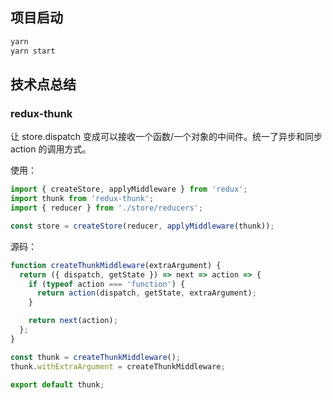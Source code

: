 ## 项目启动

```bash
yarn
yarn start
```

## 技术点总结

### redux-thunk

让 store.dispatch 变成可以接收一个函数/一个对象的中间件。统一了异步和同步 action 的调用方式。

使用：

```js
import { createStore, applyMiddleware } from 'redux';
import thunk from 'redux-thunk';
import { reducer } from './store/reducers';

const store = createStore(reducer, applyMiddleware(thunk));
```

源码：

```js
function createThunkMiddleware(extraArgument) {
  return ({ dispatch, getState }) => next => action => {
    if (typeof action === 'function') {
      return action(dispatch, getState, extraArgument);
    }

    return next(action);
  };
}

const thunk = createThunkMiddleware();
thunk.withExtraArgument = createThunkMiddleware;

export default thunk;
```